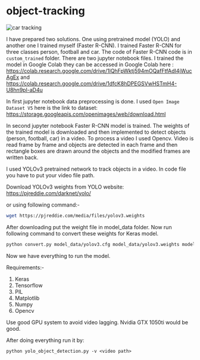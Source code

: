 # object-tracking

![car tracking](./assets/object-tracking/cars.gif)



I have prepared two solutions. One using pretrained model (YOLO) and another one I trained myself (Faster R-CNN).  I trained Faster R-CNN for three classes person, football and car. The code of Faster R-CNN code is in `custom_trained` folder. There are two jupyter notebook files. I trained the model in Google Colab they can be accessed in Google Colab here :                 
https://colab.research.google.com/drive/1lQhFpWktj594mOQafFtfAdI4jWucAgEx and https://colab.research.google.com/drive/1dfcK8hDPEGSVwHSTmH4-U8hn9pl-aD4u

In first jupyter notebook data preprocessing is done. I used `Open Image Dataset V5` here is the link to dataset: https://storage.googleapis.com/openimages/web/download.html

In second jupyter notebook Faster R-CNN model is trained. The weights of the trained model is downloaded and then implemented to detect objects (person, football, car) in a video. To process a video I used Opencv. Video is read frame by frame and objects are detected in each frame and then rectangle boxes are drawn around the objects and the modified frames are written back.



I used YOLOv3 pretrained network to track objects in a video. In code file you have to put your video file path.

Download YOLOv3 weights from YOLO website:  https://pjreddie.com/darknet/yolo/

or using following command:- 

```bash
wget https://pjreddie.com/media/files/yolov3.weights
```

After downloading put the weight file in model_data folder. Now run following command to convert these weights for Keras model.

```bash
python convert.py model_data/yolov3.cfg model_data/yolov3.weights model_data/yolo_weights.h5
```

Now we have everything to run the model. 

Requirements:-

1. Keras
2. Tensorflow
3. PIL
4. Matplotlib
5. Numpy
6. Opencv



Use good GPU system to avoid video lagging. Nvidia GTX 1050ti would be good.

After doing everything run it by:

`python yolo_object_detection.py -v <video path>`

